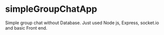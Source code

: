 # simpleGroupChatApp
Simple group chat without Database. Just used Node js, Express, socket.io and basic Front end.
